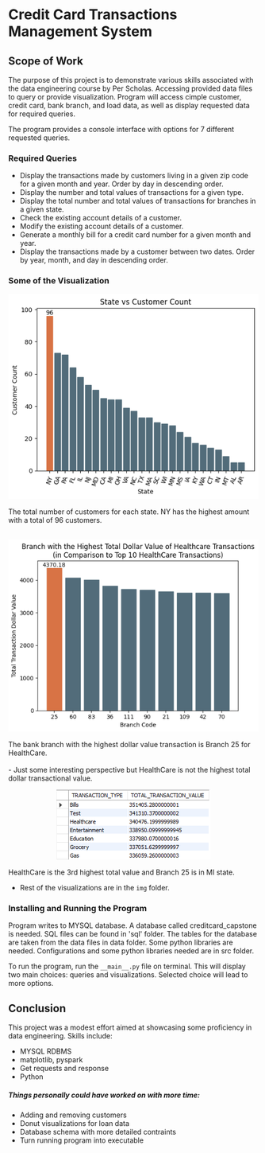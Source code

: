 # Credit Card Transactions Management System

## Scope of Work
The purpose of this project is to demonstrate various skills associated with the data engineering course by Per Scholas. Accessing provided data files to query or provide visualization. Program will access cimple customer, credit card, bank branch, and load data, as well as display requested data for required queries.

The program provides a console interface with options for 7 different requested queries. 

### Required Queries
- Display the transactions made by customers living in a given zip code for a given month and year. Order by day in descending order.
- Display the number and total values of transactions for a given type.
- Display the total number and total values of transactions for branches in a given state.
- Check the existing account details of a customer.
- Modify the existing account details of a customer.
- Generate a monthly bill for a credit card number for a given month and year.
- Display the transactions made by a customer between two dates. Order by year, month, and day in descending order.

### Some of the Visualization
<p align="center"><img src="./img/Req3_2.PNG"/></p>
The total number of customers for each state. NY has the highest amount with a total of 96 customers.<br><br>
<p align="center"><img src="./img/Req5_4.PNG"/></p>
The bank branch with the highest dollar value transaction is Branch 25 for HealthCare.<br><br>
- Just some interesting perspective but HealthCare is not the highest total dollar transactional value.
<p align="center"><img src="./img/TypeCompare.PNG"/></p>
HealthCare is the 3rd highest total value and Branch 25 is in MI state.

- Rest of the visualizations are in the `img` folder.

### Installing and Running the Program
Program writes to MYSQL database. A database called creditcard_capstone is needed. SQL files can be found in 'sql' folder. The tables for the database are taken from the data files in data folder. Some python libraries are needed. Configurations and some python libraries needed are in src folder.

To run the program, run the `__main__.py` file on terminal. This will display two main choices: queries and visualizations. Selected choice will lead to more options.

## Conclusion
This project was a modest effort aimed at showcasing some proficiency in data engineering. Skills include:
* MYSQL RDBMS
* matplotlib, pyspark
* Get requests and response
* Python

##### Things personally could have worked on with more time:
* Adding and removing customers
* Donut visualizations for loan data
* Database schema with more detailed contraints
* Turn running program into executable